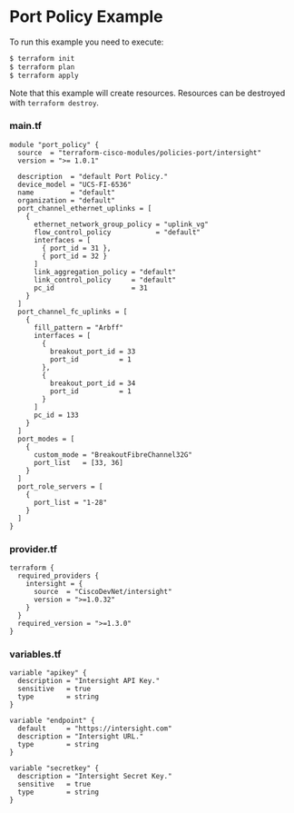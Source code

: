 <!-- BEGIN_TF_DOCS -->
# Port Policy Example

To run this example you need to execute:

```bash
$ terraform init
$ terraform plan
$ terraform apply
```

Note that this example will create resources. Resources can be destroyed with `terraform destroy`.

### main.tf
```hcl
module "port_policy" {
  source  = "terraform-cisco-modules/policies-port/intersight"
  version = ">= 1.0.1"

  description  = "default Port Policy."
  device_model = "UCS-FI-6536"
  name         = "default"
  organization = "default"
  port_channel_ethernet_uplinks = [
    {
      ethernet_network_group_policy = "uplink_vg"
      flow_control_policy           = "default"
      interfaces = [
        { port_id = 31 },
        { port_id = 32 }
      ]
      link_aggregation_policy = "default"
      link_control_policy     = "default"
      pc_id                   = 31
    }
  ]
  port_channel_fc_uplinks = [
    {
      fill_pattern = "Arbff"
      interfaces = [
        {
          breakout_port_id = 33
          port_id          = 1
        },
        {
          breakout_port_id = 34
          port_id          = 1
        }
      ]
      pc_id = 133
    }
  ]
  port_modes = [
    {
      custom_mode = "BreakoutFibreChannel32G"
      port_list   = [33, 36]
    }
  ]
  port_role_servers = [
    {
      port_list = "1-28"
    }
  ]
}
```

### provider.tf
```hcl
terraform {
  required_providers {
    intersight = {
      source  = "CiscoDevNet/intersight"
      version = ">=1.0.32"
    }
  }
  required_version = ">=1.3.0"
}
```

### variables.tf
```hcl
variable "apikey" {
  description = "Intersight API Key."
  sensitive   = true
  type        = string
}

variable "endpoint" {
  default     = "https://intersight.com"
  description = "Intersight URL."
  type        = string
}

variable "secretkey" {
  description = "Intersight Secret Key."
  sensitive   = true
  type        = string
}
```
<!-- END_TF_DOCS -->
